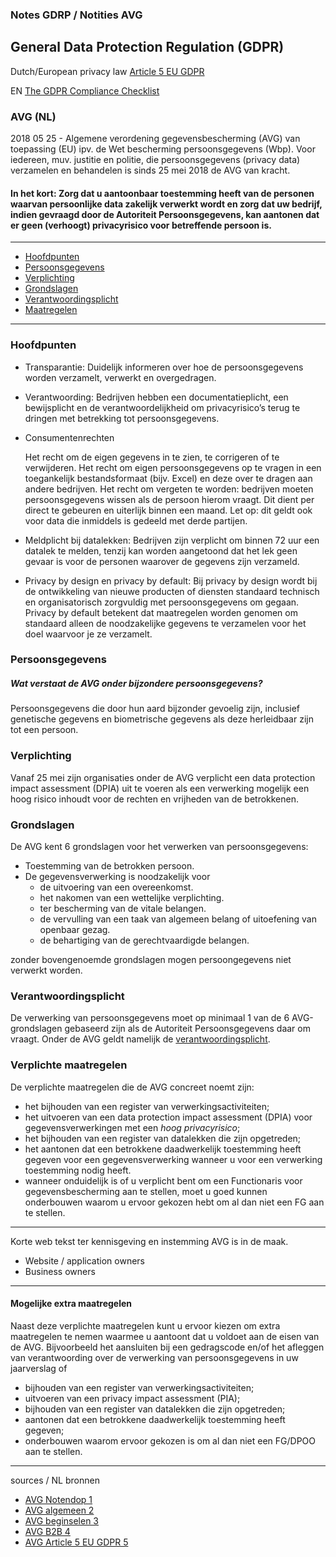 ### Notes GDRP / Notities AVG 

## General Data Protection Regulation (GDPR)

Dutch/European privacy law [Article 5 EU GDPR](http://www.privacy-regulation.eu/en/5.htm)

EN [The GDPR Compliance Checklist](https://gdprchecklist.io/)

### AVG (NL)

2018 05 25 - Algemene verordening gegevensbescherming (AVG) van toepassing (EU) ipv. de Wet bescherming persoonsgegevens (Wbp). Voor iedereen, muv. justitie en politie, die persoonsgegevens (privacy data) verzamelen en behandelen is sinds 25 mei 2018 de AVG van kracht. 

#### In het kort: Zorg dat u aantoonbaar toestemming heeft van de personen waarvan persoonlijke data zakelijk verwerkt wordt en zorg dat uw bedrijf, indien gevraagd door de Autoriteit Persoonsgegevens, kan aantonen dat er geen (verhoogt) privacyrisico voor betreffende persoon is.

---

- [Hoofdpunten](#hoofdpunten)
- [Persoonsgegevens](#persoonsgegevens)
- [Verplichting](#verplichting)
- [Grondslagen](#grondslagen)
- [Verantwoordingsplicht](#verantwoordingsplicht)
- [Maatregelen](#verplichte-maatregelen)

---
### Hoofdpunten

- Transparantie: Duidelijk informeren over hoe de persoonsgegevens worden verzamelt, verwerkt en overgedragen.

- Verantwoording: Bedrijven hebben een documentatieplicht, een bewijsplicht en de verantwoordelijkheid om privacyrisico’s terug te dringen met betrekking tot persoonsgegevens.

- Consumentenrechten

    Het recht om de eigen gegevens in te zien, te corrigeren of te verwijderen.
    Het recht om eigen persoonsgegevens op te vragen in een toegankelijk bestandsformaat (bijv. Excel) en deze over te dragen aan andere bedrijven.
    Het recht om vergeten te worden: bedrijven moeten persoonsgegevens wissen als de persoon hierom vraagt. Dit dient per direct te gebeuren en uiterlijk binnen een maand. Let op: dit geldt ook voor data die inmiddels is gedeeld met derde partijen.

- Meldplicht bij datalekken: Bedrijven zijn verplicht om binnen 72 uur een datalek te melden, tenzij kan worden aangetoond dat het lek geen gevaar is voor de personen waarover de gegevens zijn verzameld.

- Privacy by design en privacy by default: Bij privacy by design wordt bij de ontwikkeling van nieuwe producten of diensten standaard technisch en organisatorisch zorgvuldig met persoonsgegevens om gegaan. Privacy by default betekent dat maatregelen worden genomen om standaard alleen de noodzakelijke gegevens te verzamelen voor het doel waarvoor je ze verzamelt.

### Persoonsgegevens

##### Wat verstaat de AVG onder bijzondere persoonsgegevens?
Persoonsgegevens die door hun aard bijzonder gevoelig zijn, inclusief genetische gegevens en biometrische gegevens als deze herleidbaar zijn tot een persoon.

### Verplichting

Vanaf 25 mei zijn organisaties onder de AVG verplicht een data protection impact assessment (DPIA) uit te voeren als een verwerking mogelijk een hoog risico inhoudt voor de rechten en vrijheden van de betrokkenen.

### Grondslagen

De AVG kent 6 grondslagen voor het verwerken van persoonsgegevens:

- Toestemming van de betrokken persoon.
- De gegevensverwerking is noodzakelijk voor
  - de uitvoering van een overeenkomst.
  - het nakomen van een wettelijke verplichting.
  - ter bescherming van de vitale belangen.
  - de vervulling van een taak van algemeen belang of uitoefening van openbaar gezag.
  - de behartiging van de gerechtvaardigde belangen.

zonder bovengenoemde grondslagen mogen persoongegevens niet verwerkt worden.

### Verantwoordingsplicht

De verwerking van persoonsgegevens moet op minimaal 1 van de 6 AVG-grondslagen gebaseerd zijn als de Autoriteit Persoonsgegevens daar om vraagt. 
Onder de AVG geldt namelijk de [verantwoordingsplicht](https://autoriteitpersoonsgegevens.nl/nl/onderwerpen/avg-europese-privacywetgeving/verantwoordingsplicht).

###  Verplichte maatregelen

De verplichte maatregelen die de AVG concreet noemt zijn:
- het bijhouden van een register van verwerkingsactiviteiten; 
- het uitvoeren van een data protection impact assessment (DPIA) voor gegevensverwerkingen met een *hoog privacyrisico*;
- het bijhouden van een register van datalekken die zijn opgetreden;
- het aantonen dat een betrokkene daadwerkelijk toestemming heeft gegeven voor een gegevensverwerking wanneer u voor een verwerking toestemming nodig heeft.
- wanneer onduidelijk is of u verplicht bent om een Functionaris voor gegevensbescherming aan te stellen, moet u goed kunnen onderbouwen waarom u ervoor gekozen hebt om al dan niet een FG aan te stellen.

---

Korte web tekst ter kennisgeving en instemming AVG is in de maak.
- Website / application owners
- Business owners

---

#### Mogelijke extra maatregelen 

Naast deze verplichte maatregelen kunt u ervoor kiezen om extra maatregelen te nemen waarmee u aantoont dat u voldoet aan de eisen van de AVG. 
Bijvoorbeeld het aansluiten bij een gedragscode en/of het afleggen van verantwoording over de verwerking van persoonsgegevens in uw jaarverslag of 
- bijhouden van een register van verwerkingsactiviteiten;
- uitvoeren van een privacy impact assessment (PIA);
- bijhouden van een register van datalekken die zijn opgetreden;
- aantonen dat een betrokkene daadwerkelijk toestemming heeft gegeven;
- onderbouwen waarom ervoor gekozen is om al dan niet een FG/DPOO aan te stellen.

---

sources / NL bronnen
- [AVG Notendop 1](https://autoriteitpersoonsgegevens.nl/sites/default/files/atoms/files/avg_in_een_notendop.pdf)
- [AVG algemeen 2](https://autoriteitpersoonsgegevens.nl/nl/onderwerpen/avg-europese-privacywetgeving/algemene-informatie-avg)
- [AVG beginselen 3](http://www.privacy-regulation.eu/nl/artikel-5-beginselen-inzake-verwerking-van-persoonsgegevens-EU-AVG.htm)
- [AVG B2B 4](https://www.onlinesucces.nl/b2b-avg-gdpr-marketing/)
- [AVG Article 5 EU GDPR 5](http://www.privacy-regulation.eu/en/5.htm)

